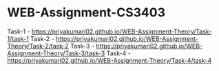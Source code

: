 # WEB-Assignment-CS3403
Task-1 - https://priyakumari02.github.io/WEB-Assignment-Theory/Task-1/task-1
Task-2 - https://priyakumari02.github.io/WEB-Assignment-Theory/Task-2/task-2
Task-3 - https://priyakumari02.github.io/WEB-Assignment-Theory/Task-3/task-3
Task-4 - https://priyakumari02.github.io/WEB-Assignment-Theory/Task-4/task-4
